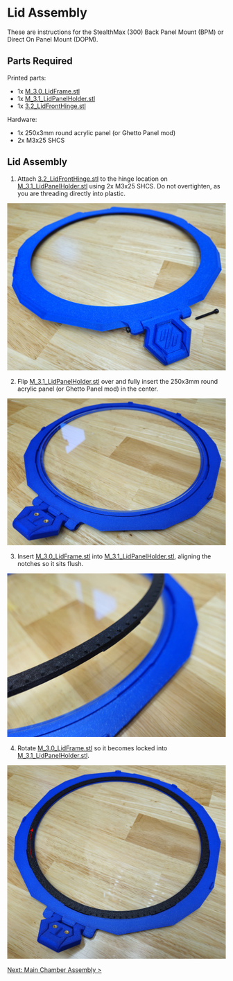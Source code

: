 # Lid Assembly

These are instructions for the StealthMax (300) Back Panel Mount (BPM) or Direct On Panel Mount (DOPM).

## Parts Required

Printed parts:
- 1x [M_3.0_LidFrame.stl](/STLs/3_Lid/StealthMax/M_3.0_LidFrame.stl)
- 1x [M_3.1_LidPanelHolder.stl](/STLs/3_Lid/StealthMax/M_3.1_LidPanelHolder.stl)
- 1x [3.2_LidFrontHinge.stl](/STLs/3_Lid/3.2_LidFrontHinge.stl)

Hardware:
- 1x 250x3mm round acrylic panel (or Ghetto Panel mod)
- 2x M3x25 SHCS

## Lid Assembly

1. Attach [3.2_LidFrontHinge.stl](/STLs/3_Lid/3.2_LidFrontHinge.stl) to the hinge location on [M_3.1_LidPanelHolder.stl](/STLs/3_Lid/StealthMax/M_3.1_LidPanelHolder.stl) using 2x M3x25 SHCS. Do not overtighten, as you are threading directly into plastic.

![Lid Front Hinge attach to Lid Panel Holder](/assets/docs/DOPM/lid_assembly_fronthinge_300.png)

2. Flip [M_3.1_LidPanelHolder.stl](/STLs/3_Lid/StealthMax/M_3.1_LidPanelHolder.stl) over and fully insert the 250x3mm round acrylic panel (or Ghetto Panel mod) in the center.

![Acrylic Panel insert into Lid Panel Holder](/assets/docs/DOPM/lid_assembly_acrylicpanel_300.png)

3. Insert [M_3.0_LidFrame.stl](/STLs/3_Lid/StealthMax/M_3.0_LidFrame.stl) into [M_3.1_LidPanelHolder.stl](/STLs/3_Lid/StealthMax/M_3.1_LidPanelHolder.stl), aligning the notches so it sits flush.

![Lid Frame insert into Lid Panel Holder](/assets/docs/DOPM/lid_assembly_lidframe_detail_300.png)

4. Rotate [M_3.0_LidFrame.stl](/STLs/3_Lid/StealthMax/M_3.0_LidFrame.stl) so it becomes locked into [M_3.1_LidPanelHolder.stl](/STLs/3_Lid/StealthMax/M_3.1_LidPanelHolder.stl).

![Lid Frame insert locking](/assets/docs/DOPM/lid_assembly_lidframe_rotate_300.png)

[Next: Main Chamber Assembly >](Main_Chamber_Assembly.md)